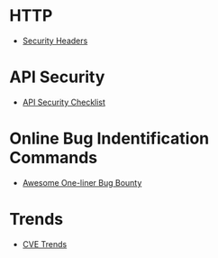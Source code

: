 # HTTP
  - [Security Headers](https://github.com/Virtual-Base/CyberSecurityKnowledgeBase/blob/main/Resources/Article%20-%20Memo%20and%20tutorial%20on%20HTTP%20headers%20related%20to%20the%20security%20of%20web%20applications%20_%20XSS.is%20(ex%20DaMaGeLaB).pdf)

# API Security 
  - [API Security Checklist](https://github.com/shieldfy/API-Security-Checklist?s=08)

# Online Bug Indentification Commands
  - [Awesome One-liner Bug Bounty](https://github.com/dwisiswant0/awesome-oneliner-bugbounty)

# Trends 
  - [CVE Trends](https://cvetrends.com/)
